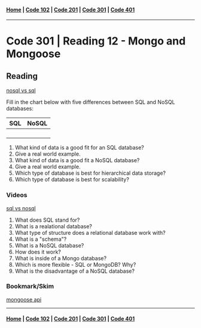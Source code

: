 #### [Home](../README.md) | [Code 102](../102main.md) | [Code 201](../201main.md) | [Code 301](../301main.md) | [Code 401](../401main.md)
***
# Code 301 | Reading 12 - Mongo and Mongoose
## Reading
[nosql vs sql](https://www.thegeekstuff.com/2014/01/sql-vs-nosql-db/?utm_source=tuicool)

Fill in the chart below with five differences between SQL and NoSQL databases:

| **SQL**  | **NoSQL** |
|:-:|:-:|
|   |   |
|   |   |
|   |   |
|   |   |

1. What kind of data is a good fit for an SQL database?
2. Give a real world example.
3. What kind of data is a good fit a NoSQL database?
4. Give a real world example.
5. Which type of database is best for hierarchical data storage?
6. Which type of database is best for scalability?

### Videos
[sql vs nosql](https://www.youtube.com/watch?v=ZS_kXvOeQ5Y)

1. What does SQL stand for?
2. What is a realational database?
3. What type of structure does a relational database work with?
4. What is a "schema"?
5. What is a NoSQL database?
6. How does it work?
7. What is inside of a Mongo database?
8. Which is more flexible - SQL or MongoDB? Why?
9. What is the disadvantage of a NoSQL database?

### Bookmark/Skim
[mongoose api](https://mongoosejs.com/docs/api.html#Model)

***
#### [Home](../README.md) | [Code 102](../102main.md) | [Code 201](../201main.md) | [Code 301](../301main.md) | [Code 401](../401main.md)